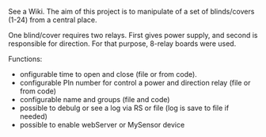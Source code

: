 See a Wiki.
The aim of this project is to manipulate of a set of blinds/covers (1-24) from a central place.

One blind/cover requires two relays. First gives power supply, and second is responsible for direction.
For that purpose, 8-relay boards were used.

Functions:
- onfigurable time to open and close (file or from code).
- configurable PIn number for control a power and direction relay (file or from code)
- configurable name and groups (file and code)
- possible to debulg or see a log via RS or file (log is save to file if needed)
- possible to enable webServer or MySensor device
  
